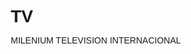 # TV
MILENIUM TELEVISION INTERNACIONAL
<html lang="es">
<head>
    <meta charset="UTF-8">
    <meta name="viewport" content="width=device-width, initial-scale=1.0">
    <meta name="description" content="Página oficial del canal de TV con transmisiones en vivo, noticias, videos y más.">
    <title>Canal de TV - Inicio</title>
    <link rel="stylesheet" href="https://cdnjs.cloudflare.com/ajax/libs/font-awesome/6.4.2/css/all.min.css">
    <!-- Video.js CSS -->
    <link href="https://vjs.zencdn.net/8.10.0/video-js.css" rel="stylesheet">
    <style>
        * {
            margin: 0;
            padding: 0;
            box-sizing: border-box;
            font-family: 'Arial', sans-serif;
        }

        body {
            background-color: #f4f4f4;
            color: #333;
        }

        /* Header */
        header {
            background: linear-gradient(90deg, #1a73e8, #0d47a1);
            color: white;
            padding: 1rem 2rem;
            position: sticky;
            top: 0;
            z-index: 1000;
        }

        .header-container {
            max-width: 1200px;
            margin: 0 auto;
            display: flex;
            justify-content: space-between;
            align-items: center;
        }

        .logo img {
            height: 50px;
        }

        nav ul {
            list-style: none;
            display: flex;
            gap: 1.5rem;
        }

        nav ul li a {
            color: white;
            text-decoration: none;
            font-weight: bold;
            transition: color 0.3s;
        }

        nav ul li a:hover {
            color: #ffd700;
        }

        /* Hero Section */
        .hero {
            background: url('https://via.placeholder.com/1920x600') no-repeat center/cover;
            height: 500px;
            display: flex;
            align-items: center;
            justify-content: center;
            text-align: center;
            color: white;
            text-shadow: 2px 2px 4px rgba(0, 0, 0, 0.7);
        }

        .hero h1 {
            font-size: 3rem;
            margin-bottom: 1rem;
        }

        .hero button {
            background: #ffd700;
            border: none;
            padding: 0.75rem 1.5rem;
            font-size: 1.2rem;
            cursor: pointer;
            border-radius: 5px;
            transition: background 0.3s;
        }

        .hero button:hover {
            background: #e6c200;
        }

        /* Sections */
        .section {
            padding: 3rem 2rem;
            max-width: 1200px;
            margin: 0 auto;
        }

        .section h2 {
            font-size: 2rem;
            margin-bottom: 1.5rem;
            color: #1a73e8;
        }

        .grid {
            display: grid;
            grid-template-columns: repeat(auto-fit, minmax(250px, 1fr));
            gap: 1.5rem;
        }

        .card {
            background: white;
            border-radius: 10px;
            overflow: hidden;
            box-shadow: 0 4px 8px rgba(0, 0, 0, 0.1);
            transition: transform 0.3s;
        }

        .card:hover {
            transform: translateY(-5px);
        }

        .card img {
            width: 100%;
            height: 150px;
            object-fit: cover;
        }

        .card-content {
            padding: 1rem;
        }

        .card-content h3 {
            font-size: 1.2rem;
            margin-bottom: 0.5rem;
        }

        .card-content p {
            font-size: 0.9rem;
            color: #666;
        }

        /* Live Stream Section */
        .live-stream {
            background: #f9f9f9;
            text-align: center;
        }

        .live-stream .video-js {
            width: 100%;
            max-width: 800px;
            height: 450px;
            margin: 1rem auto;
        }

        /* Footer */
        footer {
            background: #0d47a1;
            color: white;
            padding: 2rem;
            text-align: center;
        }

        footer a {
            color: #ffd700;
            text-decoration: none;
        }

        footer a:hover {
            text-decoration: underline;
        }

        /* Responsive */
        @media (max-width: 768px) {
            .hero h1 {
                font-size: 2rem;
            }

            nav ul {
                flex-direction: column;
                gap: 1rem;
            }

            .live-stream .video-js {
                height: 300px;
            }
        }
    </style>
</head>
<body>
    <!-- Header -->
    <header>
        <div class="header-container">
            <div class="logo">
                <img src="https://www.canva.com/design/DAGrNTcGVJ0/eGebJqFvozBDw5TWC2oZkw/watch?utm_content=DAGrNTcGVJ0&utm_campaign=designshare&utm_medium=link2&utm_source=uniquelinks&utlId=hdaabd6fff3" alt="Logo Canal TV">
            </div>
            <nav>
                <ul>
                    <li><a href="#live">Transmisiones en Vivo</a></li>
                    <li><a href="#tvplay">TV Play</a></li>
                    <li><a href="#news">Noticias</a></li>
                    <li><a href="#videos">Videos</a></li>
                    <li><a href="#posts">Publicaciones</a></li>
                    <li><a href="#defensa">Defensa del Televidente</a></li>
                </ul>
            </nav>
        </div>
    </header>

    <!-- Hero Section -->
    <section class="hero">
        <div>
            <h1>Bienvenidos a Milenium Tvi</h1>
            <p>Tu fuente de entretenimiento, noticias y mucho más</p>
            <button onclick="window.location.href='#live'">Ver Ahora</button>
        </div>
    </section>

    <!-- Transmisiones en Vivo -->
    <section id="live" class="section live-stream">
        <h2>Transmisiones en Vivo</h2>
        <video
            id="live-stream-player"
            class="video-js vjs-default-skin"
            controls
            preload="auto"
            width="800"
            height="450"
            data-setup='{}'>
            <source src="https://app.viloud.tv/hls/channel/c8984eee3163b175a0c725860f53749d.m3u8" type="application/x-mpegURL">
            <p class="vjs-no-js">
                Para ver este video, habilita JavaScript y considera actualizar a un navegador que soporte video HTML5.
            </p>
        </video>
    </section>

    <!-- TV Play -->
    <section id="tvplay" class="section">
        <h2>TV Play</h2>
        <div class="grid">
            <div class="card">
                <img src="https://www.canva.com/design/DAGrNUbFdSQ/O2JWkQP-9spi5KLvdhz-3Q/view?utm_content=DAGrNUbFdSQ&utm_campaign=designshare&utm_medium=link2&utm_source=uniquelinks&utlId=h5670f93789" alt="Programa 1">
                <div class="card-content">
                    <h3>Programa Estelar</h3>
                    <p>Disfruta de nuestro programa insignia con invitados especiales.</p>
                </div>
            </div>
            <div class="card">
                <img src="https://www.canva.com/design/DAGrNUbFdSQ/O2JWkQP-9spi5KLvdhz-3Q/view?utm_content=DAGrNUbFdSQ&utm_campaign=designshare&utm_medium=link2&utm_source=uniquelinks&utlId=h5670f93789" alt="Programa 2">
                <div class="card-content">
                    <h3>Serie Exclusiva</h3>
                    <p>Una serie que no te puedes perder, disponible en TV Play.</p>
                </div>
            </div>
        </div>
    </section>

    <!-- Noticias -->
    <section id="news" class="section">
        <h2>Noticias</h2>
        <div class="grid">
            <div class="card">
                <img src="https://www.canva.com/design/DAGrNUMTC64/a-pMihPoo9L1C55W5vU0jg/watch?utm_content=DAGrNUMTC64&utm_campaign=designshare&utm_medium=link2&utm_source=uniquelinks&utlId=h3ea15cd559" alt="Noticia 1">
                <div class="card-content">
                    <h3>Noticia Destacada</h3>
                    <p>Últimas actualizaciones sobre eventos nacionales e internacionales.</p>
                </div>
            </div>
            <div class="card">
                <img src="https://www.canva.com/design/DAGrNUMTC64/a-pMihPoo9L1C55W5vU0jg/watch?utm_content=DAGrNUMTC64&utm_campaign=designshare&utm_medium=link2&utm_source=uniquelinks&utlId=h3ea15cd559" alt="Noticia 2">
                <div class="card-content">
                    <h3>Evento Local</h3>
                    <p>Cobertura en vivo de los eventos más relevantes en tu ciudad.</p>
                </div>
            </div>
        </div>
    </section>

    <!-- Videos -->
<section id="videos" class="section">
    <h2>Videos</h2>
    <div class="grid">
        <div class="card">
            <iframe width="100%" height="315" src="https://www.youtube.com/embed/MHjAUKw1VAE" title="Video Viral" frameborder="0" allow="accelerometer; autoplay; clipboard-write; encrypted-media; gyroscope; picture-in-picture" allowfullscreen></iframe>
            <div class="card-content">
                <h3>Video Viral</h3>
                <p>Mira los videos más populares de la semana.</p>
            </div>
        </div>
        <div class="card">
            <iframe width="100%" height="315" src="https://www.youtube.com/embed/MHjAUKw1VAE" title="Entrevista Exclusiva" frameborder="0" allow="accelerometer; autoplay; clipboard-write; encrypted-media; gyroscope; picture-in-picture" allowfullscreen></iframe>
            <div class="card-content">
                <h3>Entrevista Exclusiva</h3>
                <p>Una charla con una celebridad que no te puedes perder.</p>
            </div>
        </div>
    </div>
</section>

   <!-- Publicaciones -->
<section id="posts" class="section">
    <h2>Publicaciones</h2>
    <div class="grid">
        <div class="card">
            <a href="https://mileniumtvi.com/ecuador-y-emiratos-arabes-unidos-fortalecen-lazos-de-cooperacion">
                <img src="https://tu-servidor.com/imagenes/articulo-ecuador-emiratos.jpg" alt="Artículo Especial">
            </a>
            <div class="card-content">
                <h3>Artículo Especial</h3>
                <p>Ecuador y Emiratos Árabes Unidos firman acuerdos para impulsar turismo, conectividad aérea y seguridad, promoviendo intercambios culturales y comerciales.</p>
                <a href="https://mileniumtvi.com/ecuador-y-emiratos-arabes-unidos-fortalecen-lazos-de-cooperacion">Leer más</a>
            </div>
        </div>
        <div class="card">
            <a href="https://mileniumtvi.com/ecuador-y-emiratos-arabes-unidos-fortalecen-lazos-de-cooperacion">
                <img src="https://tu-servidor.com/imagenes/articulo-ecuador-emiratos.jpg" alt="Blog del Mes">
            </a>
            <div class="card-content">
                <h3>Blog del Mes</h3>
                <p>Descubre cómo los nuevos lazos entre Ecuador y Emiratos Árabes abren oportunidades para el comercio y la innovación tecnológica.</p>
                <a href="https://mileniumtvi.com/ecuador-y-emiratos-arabes-unidos-fortalecen-lazos-de-cooperacion">Leer más</a>
            </div>
        </div>
    </div>
</section>

    <!-- Defensa del Televidente -->
    <section id="defensa" class="section">
        <h2>Defensa del Televidente</h2>
        <p>En nuestro canal, tu voz importa. Contáctanos para cualquier queja, sugerencia o consulta.</p>
        <form>
            <input type="text" placeholder="Nombre" required>
            <input type="email" placeholder="Correo Electrónico" required>
            <textarea placeholder="Tu mensaje" required></textarea>
            <button type="submit">Enviar</button>
        </form>
    </section>

    <!-- Footer -->
    <footer>
        <p>© 2025 Canal de TV. Todos los derechos reservados.</p>
        <p><a href="#">Términos y Condiciones</a> | <a href="#">Política de Privacidad</a> | <a href="#defensa">Contacto</a></p>
        <div class="social">
            <a href="#"><i class="fab fa-facebook-f"></i></a>
            <a href="#"><i class="fab fa-twitter"></i></a>
            <a href="#"><i class="fab fa-instagram"></i></a>
            <a href="#"><i class="fab fa-youtube"></i></a>
        </div>
    </footer>

    <!-- Video.js Script -->
    <script src="https://vjs.zencdn.net/8.10.0/video.min.js"></script>
    <script>
        // Smooth scroll para los enlaces de navegación
        document.querySelectorAll('a[href^="#"]').forEach(anchor => {
            anchor.addEventListener('click', function (e) {
                e.preventDefault();
                document.querySelector(this.getAttribute('href')).scrollIntoView({
                    behavior: 'smooth'
                });
            });
        });
    </script>
</body>
</html>
